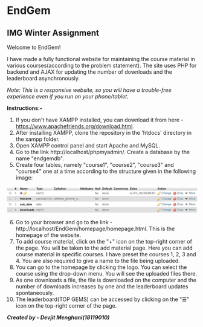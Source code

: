 # EndGem
## IMG Winter Assignment

Welcome to EndGem!

I have made a fully functional website for maintaining the course material in various courses(according to the problem statement). The site uses PHP for backend and AJAX for updating the number of downloads and the leaderboard asynchronously.

_Note: This is a responsive website, so you will have a trouble-free experience even if you run on your phone/tablet._

**Instructions:-**

1. If you don't have XAMPP installed, you can download it from here - https://www.apachefriends.org/download.html.
2. After installing XAMPP, clone the repository in the 'htdocs' directory in the xampp folder.
3. Open XAMPP control panel and start Apache and MySQL.
4. Go to the link http://localhost/phpmyadmin/. Create a database by the name "endgemdb".
5. Create four tables, namely "course1", "course2", "course3" and "course4" one at a time according to the structure given in the following image:

![Table Structure](structure.png)

6. Go to your browser and go to the link - http://localhost/EndGem/homepage/homepage.html. This is the homepage of the website.
7. To add course material, click on the "+" icon on the top-right corner of the page. You will be taken to the add material page. Here you  can add course material in specific courses. I have preset the courses 1, 2, 3 and 4. You are also required to give a name to the file being uploaded.
8. You can go to the homepage by clicking the logo. You can select the course using the drop-down menu. You will see the uploaded files there.
9. As one downloads a file, the file is downloaded on the computer and the number of downloads increases by one and the leaderboard updates spontaneously.
10. The leaderboard(TOP GEMS) can be accessed by clicking on the "☰" icon on the top-right corner of the page.

***Created by - Devjit Menghani(18119010)***
